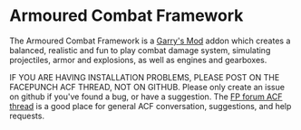 # Armoured Combat Framework

The Armoured Combat Framework is a [Garry's Mod][] addon which creates a balanced, realistic and fun to play combat damage system, simulating projectiles, armor and explosions, as well as engines and gearboxes.

IF YOU ARE HAVING INSTALLATION PROBLEMS, PLEASE POST ON THE FACEPUNCH ACF THREAD, NOT ON GITHUB.  Please only create an issue on github if you've found a bug, or have a suggestion.  The [FP forum ACF thread][] is a good place for general ACF conversation, suggestions, and help requests.

[Garry's Mod]: <http://garrysmod.com/>
[FP forum ACF thread]: <http://facepunch.com/showthread.php?t=1244349>
